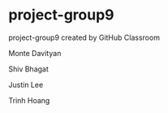 # project-group9
project-group9 created by GitHub Classroom

Monte Davityan 

Shiv Bhagat 

Justin Lee 

Trinh Hoang 
